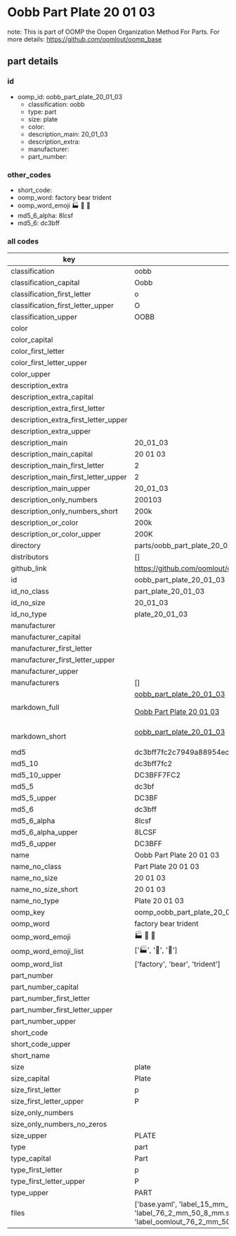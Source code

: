 # Oobb Part Plate 20 01 03  

note: This is part of OOMP the Oopen Organization Method For Parts. For more details: https://github.com/oomlout/oomp_base

##  part details





### id
* oomp_id: oobb_part_plate_20_01_03
  * classification: oobb
  * type: part
  * size: plate
  * color: 
  * description_main: 20_01_03
  * description_extra: 
  * manufacturer: 
  * part_number: 

### other_codes
* short_code: 
* oomp_word: factory bear trident
* oomp_word_emoji :factory: :bear: :trident:
* md5_6_alpha: 8lcsf
* md5_6: dc3bff

### all codes 
| key | value |  
| --- | --- |  
| classification | oobb |  
| classification_capital | Oobb |  
| classification_first_letter | o |  
| classification_first_letter_upper | O |  
| classification_upper | OOBB |  
| color |  |  
| color_capital |  |  
| color_first_letter |  |  
| color_first_letter_upper |  |  
| color_upper |  |  
| description_extra |  |  
| description_extra_capital |  |  
| description_extra_first_letter |  |  
| description_extra_first_letter_upper |  |  
| description_extra_upper |  |  
| description_main | 20_01_03 |  
| description_main_capital | 20 01 03 |  
| description_main_first_letter | 2 |  
| description_main_first_letter_upper | 2 |  
| description_main_upper | 20_01_03 |  
| description_only_numbers | 200103 |  
| description_only_numbers_short | 200k |  
| description_or_color | 200k |  
| description_or_color_upper | 200K |  
| directory | parts/oobb_part_plate_20_01_03 |  
| distributors | [] |  
| github_link | https://github.com/oomlout/oomlout_oomp_part_src/tree/main/parts/oobb_part_plate_20_01_03/working |  
| id | oobb_part_plate_20_01_03 |  
| id_no_class | part_plate_20_01_03 |  
| id_no_size | 20_01_03 |  
| id_no_type | plate_20_01_03 |  
| manufacturer |  |  
| manufacturer_capital |  |  
| manufacturer_first_letter |  |  
| manufacturer_first_letter_upper |  |  
| manufacturer_upper |  |  
| manufacturers | [] |  
| markdown_full | [oobb_part_plate_20_01_03](https://github.com/oomlout/oomlout_oomp_part_src/tree/main/parts/oobb_part_plate_20_01_03/working)<br>[](https://github.com/oomlout/oomlout_oomp_part_src/tree/main/parts/oobb_part_plate_20_01_03/working)<br>[Oobb Part Plate 20 01 03](https://github.com/oomlout/oomlout_oomp_part_src/tree/main/parts/oobb_part_plate_20_01_03/working)<br><br> |  
| markdown_short | [oobb_part_plate_20_01_03](https://github.com/oomlout/oomlout_oomp_part_src/tree/main/parts/oobb_part_plate_20_01_03/working)<br><br> |  
| md5 | dc3bff7fc2c7949a88954ec5cab1d288 |  
| md5_10 | dc3bff7fc2 |  
| md5_10_upper | DC3BFF7FC2 |  
| md5_5 | dc3bf |  
| md5_5_upper | DC3BF |  
| md5_6 | dc3bff |  
| md5_6_alpha | 8lcsf |  
| md5_6_alpha_upper | 8LCSF |  
| md5_6_upper | DC3BFF |  
| name | Oobb Part Plate 20 01 03 |  
| name_no_class | Part Plate 20 01 03 |  
| name_no_size | 20 01 03 |  
| name_no_size_short | 20 01 03 |  
| name_no_type | Plate 20 01 03 |  
| oomp_key | oomp_oobb_part_plate_20_01_03 |  
| oomp_word | factory bear trident |  
| oomp_word_emoji | :factory: :bear: :trident: |  
| oomp_word_emoji_list | [':factory:', ':bear:', ':trident:'] |  
| oomp_word_list | ['factory', 'bear', 'trident'] |  
| part_number |  |  
| part_number_capital |  |  
| part_number_first_letter |  |  
| part_number_first_letter_upper |  |  
| part_number_upper |  |  
| short_code |  |  
| short_code_upper |  |  
| short_name |  |  
| size | plate |  
| size_capital | Plate |  
| size_first_letter | p |  
| size_first_letter_upper | P |  
| size_only_numbers |  |  
| size_only_numbers_no_zeros |  |  
| size_upper | PLATE |  
| type | part |  
| type_capital | Part |  
| type_first_letter | p |  
| type_first_letter_upper | P |  
| type_upper | PART |  
| files | ['base.yaml', 'label_15_mm_30_mm.pdf', 'label_15_mm_30_mm.svg', 'label_76_2_mm_50_8_mm.pdf', 'label_76_2_mm_50_8_mm.svg', 'label_oomlout_76_2_mm_50_8_mm.pdf', 'label_oomlout_76_2_mm_50_8_mm.svg', 'readme.md', 'working.json', 'working.yaml'] |  
